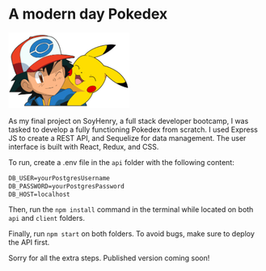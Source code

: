 # A modern day Pokedex

<p align="left">
  <img height="150" src="./pokemon.png" />
</p>

As my final project on SoyHenry, a full stack developer bootcamp, I was tasked to develop a fully functioning Pokedex from scratch. I used Express JS to create a REST API, and Sequelize for data management. The user interface is built with React, Redux, and CSS.

To run, create a .env file in the `api` folder with the following content:

```
DB_USER=yourPostgresUsername
DB_PASSWORD=yourPostgresPassword
DB_HOST=localhost
```
Then, run the `npm install` command in the terminal while located on both `api` and `client` folders.

Finally, run `npm start` on both folders. To avoid bugs, make sure to deploy the API first. 

Sorry for all the extra steps. Published version coming soon!

